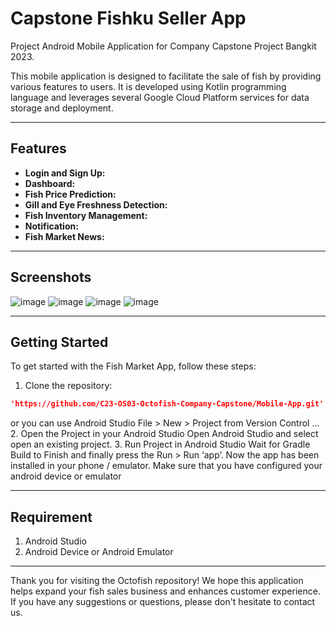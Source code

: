 # Capstone Fishku Seller App
Project Android Mobile Application for Company Capstone Project Bangkit 2023.

This mobile application is designed to facilitate the sale of fish by providing various features to users. It is developed using Kotlin programming language and leverages several Google Cloud Platform services for data storage and deployment.

---

## Features

- **Login and Sign Up:** 
- **Dashboard:** 
- **Fish Price Prediction:** 
- **Gill and Eye Freshness Detection:** 
- **Fish Inventory Management:** 
- **Notification:**
- **Fish Market News:** 

---

## Screenshots
![image](https://github.com/C23-OS03-Octofish-Company-Capstone/Mobile-App/assets/82014881/2eb34dac-6ec1-4664-afbc-be0e9f763d3d)
![image](https://github.com/C23-OS03-Octofish-Company-Capstone/Mobile-App/assets/82014881/a04336ec-34cb-4615-810d-5bc6e22bbc47)
![image](https://github.com/C23-OS03-Octofish-Company-Capstone/Mobile-App/assets/82014881/9e917d42-e05a-48d9-9134-3b2b8d30c453)
![image](https://github.com/C23-OS03-Octofish-Company-Capstone/Mobile-App/assets/82014881/02aa5a75-0c79-4bdf-b643-3c36b3f10b70)

---

## Getting Started

To get started with the Fish Market App, follow these steps:

1. Clone the repository:  
```json 
'https://github.com/C23-OS03-Octofish-Company-Capstone/Mobile-App.git' 
```
   or you can use Android Studio
   File > New > Project from Version Control ...
2. Open the Project in your Android Studio
   Open Android Studio and select open an existing project.
3. Run Project in Android Studio
   Wait for Gradle Build to Finish and finally press the Run > Run ‘app’. Now the app has been installed in your phone / emulator. Make sure that you have configured your android device or emulator
   
---

## Requirement

1. Android Studio
2. Android Device or Android Emulator

---

Thank you for visiting the Octofish repository! We hope this application helps expand your fish sales business and enhances customer experience. If you have any suggestions or questions, please don't hesitate to contact us.

